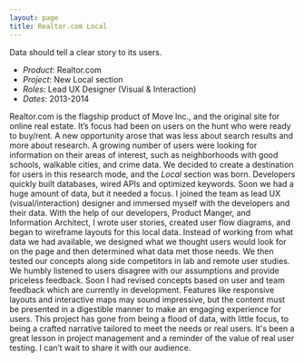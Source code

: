 ```yaml
---
layout: page
title: Realtor.com Local
---
```


<p class="message">Data should tell a clear story to its users.</p>

- *Product*: Realtor.com
- *Project*: New Local section
- *Roles*: Lead UX Designer (Visual & Interaction)
- *Dates*: 2013-2014 

Realtor.com is the flagship product of Move Inc.,  and the original site for online real estate. It’s focus had been on users on the hunt who were ready to buy/rent. A new opportunity arose that was less about search results and more about research. A growing number of users were looking for information on their areas of interest, such as neighborhoods with good schools, walkable cities, and crime data. We decided to create a destination for users in this research mode, and the *Local* section was born. Developers quickly built databases, wired APIs and optimized keywords. Soon we had a huge amount of data, but it needed a focus. I joined the team as lead UX (visual/interaction) designer and immersed myself with the developers and their data. With the help of our developers, Product Manger, and Information Architect, I wrote user stories, created user flow diagrams, and began to wireframe layouts for this local data. Instead of working from what data we had available, we designed what we thought users would look for on the page and then determined what data met those needs. We then tested our concepts along side competitors in lab and remote user studies. We humbly listened to users disagree with our assumptions and provide priceless feedback. Soon I had revised concepts based on user and team feedback which are currently in development. Features like responsive layouts and interactive maps may sound impressive, but the content must be presented in a digestible manner to make an engaging experience for users. This project has gone from being a flood of data, with little focus, to being a crafted narrative tailored to meet the needs or real users. It's been a great lesson in project management and a reminder of the value of real user testing. I can’t wait to share it with our audience.